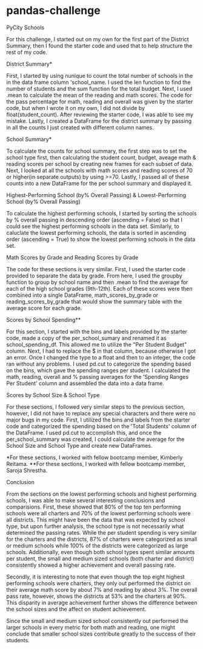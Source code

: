 # pandas-challenge
PyCity Schools

For this challenge, I started out on my own for the first part of the District Summary, then I found the starter code and used that to help structure the rest of my code.

District Summary*

First, I started by using nunique to count the total number of schools in the in the data frame column 'school_name. I used the len function to find the number of students and the sum function for the total budget. Next, I used .mean to calculate the mean of the reading and math scores. The code for the pass percentage for math, reading and overall was given by the starter code, but when I wrote it on my own, I did not divide by float(student_count). After reviewing the starter code, I was able to see my mistake. Lastly, I created a DataFrame for the district summary by passing in all the counts I just created with different column names.

School Summary*

To calculate the counts for school summary, the first step was to set the school type first, then calculating the student count, budget, aveage math & reading scores per school by creating new frames for each subset of data. Next, I looked at all the schools with math scores and reading scores of 70 or higher(in separate outputs) by using >=70. Lastly, I passed all of these counts into a new DataFrame for the per school summary and displayed it.

Highest-Performing School (by% Overall Passing) & Lowest-Performing School (by% Overall Passing)

To calculate the highest performing schools, I started by sorting the schools by % overall passing in descending order (ascending = False) so that I could see the highest performing schools in the data set. Similarly, to caluclate the lowest performing schools, the data is sorted in ascending order (ascending = True) to show the lowest performing schools in the data set.

Math Scores by Grade and Reading Scores by Grade

The code for these sections is very similar. First, I used the starter code provided to separate the data by grade. From here, I used the groupby function to group by school name and then .mean to find the average for each of the high school grades (9th-12th). Each of these scores were then combined into a single DataFrame, math_scores_by_grade or reading_scores_by_grade that would show the summary table with the average score for each grade.

Scores by School Spending**

For this section, I started with the bins and labels provided by the starter code, made a copy of the per_school_sumary and renamed it as school_spending_df. This allowed me to utilize the "Per Student Budget" column. Next, I had to replace the $ in that column, because otherwise I got an error. Once I changed the type to a float and then to an integer, the code ran without any problems. I used pd.cut to categorize the spending based on the bins, which gave the spending ranges per student. I calculated the math, reading, overall and % passing averages for the 'Spending Ranges Per Student' column and assembled the data into a data frame.

Scores by School Size & School Type

For these sections, I followed very similar steps to the previous section, however, I did not have to replace any special characters and there were no major bugs in my code. First, I utilized the bins and labels from the starter code and categorized the spending based on the 'Total Students' column of the DataFrame. I used pd.cut to accomplish this, and once the per_school_summary was created, I could calculate the average for the School Size and School Type and create new DataFrames.

*For these sections, I worked with fellow bootcamp member, Kimberly Reitama.
**For these sections, I worked with fellow bootcamp member, Saroja Shrestha.

Conclusion

From the sections on the lowest performing schools and highest performing schools, I was able to make several interesting conclusions and comparisions. First, these showed that 80% of the top ten performing schools were all charters and 70% of the lowest performing schools were all districts. This might have been the data that was expected by school type, but upon further analysis, the school type is not necessarily what determined the passing rates. 
While the per student spending is very similar for the charters and the districts, 87% of charters were categorized as small or medium schools while 100% of the districts were categorized as large schools. Additionally, even though both school types spent similar amounts per student, the small and medium sized schools (both charter and district) consistently showed a higher achievement and overall passing rate.

Secondly, it is interesting to note that even though the top eight highest performing schools were charters, they only out performed the district on their average math score by about 7% and reading by about 3%. The overall pass rate, however, shows the districts at 53% and the charters at 90%. This disparity in average achievement further shows the difference between the school sizes and the affect on student achievement.

Since the small and medium sized school consistently out performed the larger schools in every metric for both math and reading, one might conclude that smaller school sizes contribute greatly to the success of their students.



